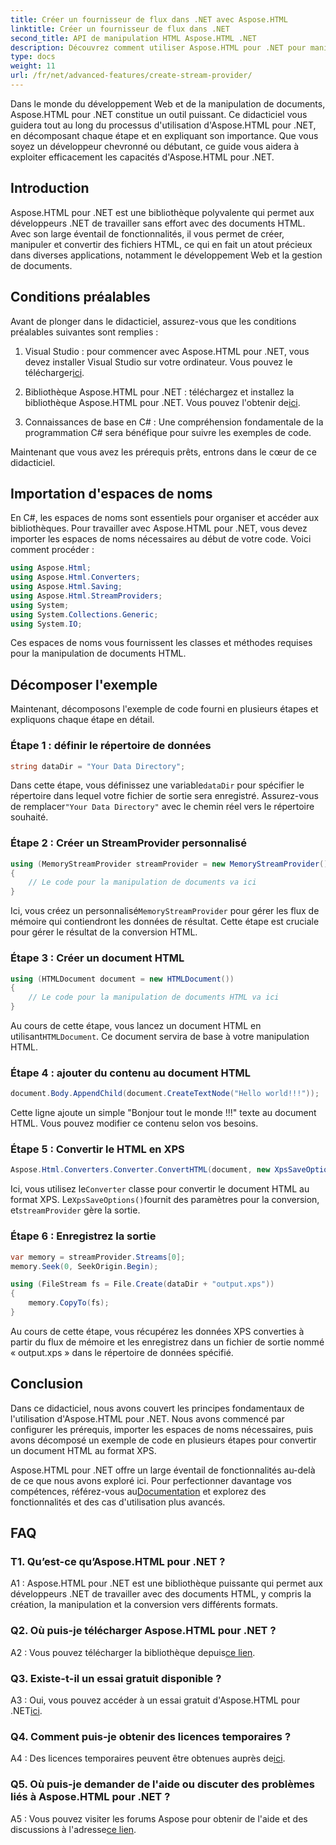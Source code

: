 ```yaml
---
title: Créer un fournisseur de flux dans .NET avec Aspose.HTML
linktitle: Créer un fournisseur de flux dans .NET
second_title: API de manipulation HTML Aspose.HTML .NET
description: Découvrez comment utiliser Aspose.HTML pour .NET pour manipuler efficacement des documents HTML. Tutoriel étape par étape pour les développeurs.
type: docs
weight: 11
url: /fr/net/advanced-features/create-stream-provider/
---
```

Dans le monde du développement Web et de la manipulation de documents, Aspose.HTML pour .NET constitue un outil puissant. Ce didacticiel vous guidera tout au long du processus d'utilisation d'Aspose.HTML pour .NET, en décomposant chaque étape et en expliquant son importance. Que vous soyez un développeur chevronné ou débutant, ce guide vous aidera à exploiter efficacement les capacités d'Aspose.HTML pour .NET.

## Introduction

Aspose.HTML pour .NET est une bibliothèque polyvalente qui permet aux développeurs .NET de travailler sans effort avec des documents HTML. Avec son large éventail de fonctionnalités, il vous permet de créer, manipuler et convertir des fichiers HTML, ce qui en fait un atout précieux dans diverses applications, notamment le développement Web et la gestion de documents.

## Conditions préalables

Avant de plonger dans le didacticiel, assurez-vous que les conditions préalables suivantes sont remplies :

1. Visual Studio : pour commencer avec Aspose.HTML pour .NET, vous devez installer Visual Studio sur votre ordinateur. Vous pouvez le télécharger[ici](https://visualstudio.microsoft.com/).

2.  Bibliothèque Aspose.HTML pour .NET : téléchargez et installez la bibliothèque Aspose.HTML pour .NET. Vous pouvez l'obtenir de[ici](https://releases.aspose.com/html/net/).

3. Connaissances de base en C# : Une compréhension fondamentale de la programmation C# sera bénéfique pour suivre les exemples de code.

Maintenant que vous avez les prérequis prêts, entrons dans le cœur de ce didacticiel.

## Importation d'espaces de noms

En C#, les espaces de noms sont essentiels pour organiser et accéder aux bibliothèques. Pour travailler avec Aspose.HTML pour .NET, vous devez importer les espaces de noms nécessaires au début de votre code. Voici comment procéder :

```csharp
using Aspose.Html;
using Aspose.Html.Converters;
using Aspose.Html.Saving;
using Aspose.Html.StreamProviders;
using System;
using System.Collections.Generic;
using System.IO;
```

Ces espaces de noms vous fournissent les classes et méthodes requises pour la manipulation de documents HTML.

## Décomposer l'exemple

Maintenant, décomposons l'exemple de code fourni en plusieurs étapes et expliquons chaque étape en détail.

### Étape 1 : définir le répertoire de données

```csharp
string dataDir = "Your Data Directory";
```

Dans cette étape, vous définissez une variable`dataDir` pour spécifier le répertoire dans lequel votre fichier de sortie sera enregistré. Assurez-vous de remplacer`"Your Data Directory"` avec le chemin réel vers le répertoire souhaité.

### Étape 2 : Créer un StreamProvider personnalisé

```csharp
using (MemoryStreamProvider streamProvider = new MemoryStreamProvider())
{
    // Le code pour la manipulation de documents va ici
}
```

 Ici, vous créez un personnalisé`MemoryStreamProvider` pour gérer les flux de mémoire qui contiendront les données de résultat. Cette étape est cruciale pour gérer le résultat de la conversion HTML.

### Étape 3 : Créer un document HTML

```csharp
using (HTMLDocument document = new HTMLDocument())
{
    // Le code pour la manipulation de documents HTML va ici
}
```

 Au cours de cette étape, vous lancez un document HTML en utilisant`HTMLDocument`. Ce document servira de base à votre manipulation HTML.

### Étape 4 : ajouter du contenu au document HTML

```csharp
document.Body.AppendChild(document.CreateTextNode("Hello world!!!"));
```

Cette ligne ajoute un simple "Bonjour tout le monde !!!" texte au document HTML. Vous pouvez modifier ce contenu selon vos besoins.

### Étape 5 : Convertir le HTML en XPS

```csharp
Aspose.Html.Converters.Converter.ConvertHTML(document, new XpsSaveOptions(), streamProvider);
```

 Ici, vous utilisez le`Converter` classe pour convertir le document HTML au format XPS. Le`XpsSaveOptions()`fournit des paramètres pour la conversion, et`streamProvider` gère la sortie.

### Étape 6 : Enregistrez la sortie

```csharp
var memory = streamProvider.Streams[0];
memory.Seek(0, SeekOrigin.Begin);

using (FileStream fs = File.Create(dataDir + "output.xps"))
{
    memory.CopyTo(fs);
}
```

Au cours de cette étape, vous récupérez les données XPS converties à partir du flux de mémoire et les enregistrez dans un fichier de sortie nommé « output.xps » dans le répertoire de données spécifié.

## Conclusion

Dans ce didacticiel, nous avons couvert les principes fondamentaux de l'utilisation d'Aspose.HTML pour .NET. Nous avons commencé par configurer les prérequis, importer les espaces de noms nécessaires, puis avons décomposé un exemple de code en plusieurs étapes pour convertir un document HTML au format XPS.

 Aspose.HTML pour .NET offre un large éventail de fonctionnalités au-delà de ce que nous avons exploré ici. Pour perfectionner davantage vos compétences, référez-vous au[Documentation](https://reference.aspose.com/html/net/) et explorez des fonctionnalités et des cas d'utilisation plus avancés.

## FAQ

### T1. Qu’est-ce qu’Aspose.HTML pour .NET ?

A1 : Aspose.HTML pour .NET est une bibliothèque puissante qui permet aux développeurs .NET de travailler avec des documents HTML, y compris la création, la manipulation et la conversion vers différents formats.

### Q2. Où puis-je télécharger Aspose.HTML pour .NET ?

A2 : Vous pouvez télécharger la bibliothèque depuis[ce lien](https://releases.aspose.com/html/net/).

### Q3. Existe-t-il un essai gratuit disponible ?

 A3 : Oui, vous pouvez accéder à un essai gratuit d'Aspose.HTML pour .NET[ici](https://releases.aspose.com/).

### Q4. Comment puis-je obtenir des licences temporaires ?

 A4 : Des licences temporaires peuvent être obtenues auprès de[ici](https://purchase.aspose.com/temporary-license/).

### Q5. Où puis-je demander de l'aide ou discuter des problèmes liés à Aspose.HTML pour .NET ?

 A5 : Vous pouvez visiter les forums Aspose pour obtenir de l'aide et des discussions à l'adresse[ce lien](https://forum.aspose.com/).
